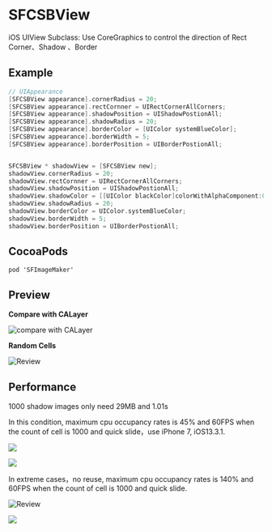 # SFCSBView
iOS UIView Subclass: Use CoreGraphics to control the direction of Rect Corner、Shadow 、Border

## Example
```objective-c
// UIAppearance
[SFCSBView appearance].cornerRadius = 20;
[SFCSBView appearance].rectCornner = UIRectCornerAllCorners;
[SFCSBView appearance].shadowPosition = UIShadowPostionAll;
[SFCSBView appearance].shadowRadius = 20;
[SFCSBView appearance].borderColor = [UIColor systemBlueColor];
[SFCSBView appearance].borderWidth = 5;
[SFCSBView appearance].borderPosition = UIBorderPostionAll;


SFCSBView * shadowView = [SFCSBView new];
shadowView.cornerRadius = 20;
shadowView.rectCornner = UIRectCornerAllCorners;
shadowView.shadowPosition = UIShadowPostionAll;
shadowView.shadowColor = [[UIColor blackColor]colorWithAlphaComponent:0.6];
shadowView.shadowRadius = 20;
shadowView.borderColor = UIColor.systemBlueColor;
shadowView.borderWidth = 5;
shadowView.borderPosition = UIBorderPostionAll;
```

## CocoaPods
```
pod 'SFImageMaker'
```

## Preview

**Compare with CALayer**

![compare with CALayer](https://user-gold-cdn.xitu.io/2020/2/12/1703a1d3defd6b75?imageslim)

**Random Cells**

![Review](https://user-gold-cdn.xitu.io/2020/2/13/1703a26ff78b7732?imageslim)



## Performance

1000 shadow images only need 29MB and 1.01s

In this condition, maximum cpu occupancy rates is 45% and 60FPS when the count of cell is 1000 and quick slide，use iPhone 7, iOS13.3.1.

![](https://user-gold-cdn.xitu.io/2020/2/13/1703e06843524f23?imageslim)

![](https://user-gold-cdn.xitu.io/2020/2/13/1703e0dab3941395?imageslim)

In extreme cases，no reuse,  maximum cpu occupancy rates is 140% and 60FPS when the count of cell is 1000 and quick slide.

![Review](https://user-gold-cdn.xitu.io/2020/2/13/1703a26ff78b7732?imageslim)

![](https://user-gold-cdn.xitu.io/2020/2/13/1703d3b50c47b1c1?imageslim)
